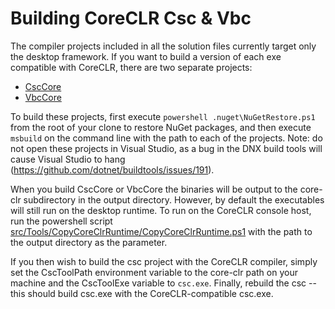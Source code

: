 Building CoreCLR Csc & Vbc
=================================================

The compiler projects included in all the solution files currently target only
the desktop framework. If you want to build a version of each exe compatible
with CoreCLR, there are two separate projects:
* [CscCore](../../src/Compilers/CSharp/CscCore/CscCore.csproj)
* [VbcCore](../../src/Compilers/VisualBasic/VbcCore/VbcCore.csproj)

To build these projects, first execute `powershell .nuget\NuGetRestore.ps1`
from the root of your clone to restore NuGet packages, and then execute `msbuild`
on the command line with the path to each of the projects. Note: do not open
these projects in Visual Studio, as a bug in the DNX build tools will cause
Visual Studio to hang (https://github.com/dotnet/buildtools/issues/191).

When you build CscCore or VbcCore the binaries will be output to the core-clr
subdirectory in the output directory. However, by default the executables will
still run on the desktop runtime. To run on the CoreCLR console host, run the
powershell script 
[src/Tools/CopyCoreClrRuntime/CopyCoreClrRuntime.ps1](../../src/Tools/CopyCoreClrRuntime/CopyCoreClrRuntime.ps1) 
with the path to the output directory as the parameter.

If you then wish to build the csc project with the CoreCLR compiler, simply set
the CscToolPath environment variable to the core-clr path on your machine and
the CscToolExe variable to `csc.exe`. Finally, rebuild the csc -- this should
build csc.exe with the CoreCLR-compatible csc.exe.
